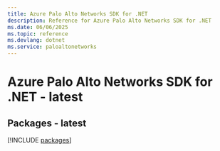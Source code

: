 ```yaml
---
title: Azure Palo Alto Networks SDK for .NET
description: Reference for Azure Palo Alto Networks SDK for .NET
ms.date: 06/06/2025
ms.topic: reference
ms.devlang: dotnet
ms.service: paloaltonetworks
---
```

# Azure Palo Alto Networks SDK for .NET - latest
## Packages - latest
[!INCLUDE [packages](palo-alto-networks-index.md)]